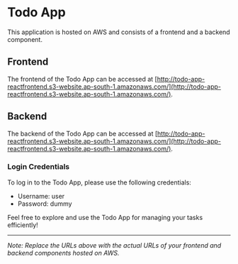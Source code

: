 # Todo App

This application is hosted on AWS and consists of a frontend and a backend component.

## Frontend

The frontend of the Todo App can be accessed at [http://todo-app-reactfrontend.s3-website.ap-south-1.amazonaws.com/](http://todo-app-reactfrontend.s3-website.ap-south-1.amazonaws.com/).

## Backend

The backend of the Todo App can be accessed at [http://todo-app-reactfrontend.s3-website.ap-south-1.amazonaws.com/](http://todo-app-reactfrontend.s3-website.ap-south-1.amazonaws.com/).

### Login Credentials

To log in to the Todo App, please use the following credentials:

- Username: user
- Password: dummy

Feel free to explore and use the Todo App for managing your tasks efficiently!

---

*Note: Replace the URLs above with the actual URLs of your frontend and backend components hosted on AWS.*
